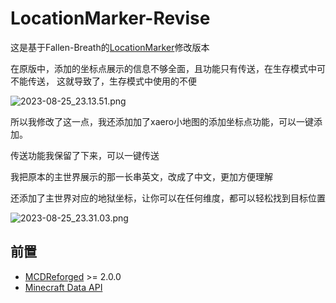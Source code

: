 # LocationMarker-Revise

这是基于Fallen-Breath的[LocationMarker](https://github.com/TISUnion/LocationMarker)修改版本

在原版中，添加的坐标点展示的信息不够全面，且功能只有传送，在生存模式中可不能传送，
这就导致了，生存模式中使用的不便

![2023-08-25_23.13.51.png](https://s2.loli.net/2023/08/25/ecUArzPTGZngR93.png)

所以我修改了这一点，我还添加加了xaero小地图的添加坐标点功能，可以一键添加。

传送功能我保留了下来，可以一键传送

我把原本的主世界展示的那一长串英文，改成了中文，更加方便理解

还添加了主世界对应的地狱坐标，让你可以在任何维度，都可以轻松找到目标位置

![2023-08-25_23.31.03.png](https://s2.loli.net/2023/08/25/vdwxgeDtQBUKH7y.png)

## 前置

- [MCDReforged](https://github.com/Fallen-Breath/MCDReforged) >= 2.0.0
- [Minecraft Data API](https://github.com/MCDReforged/MinecraftDataAPI)

